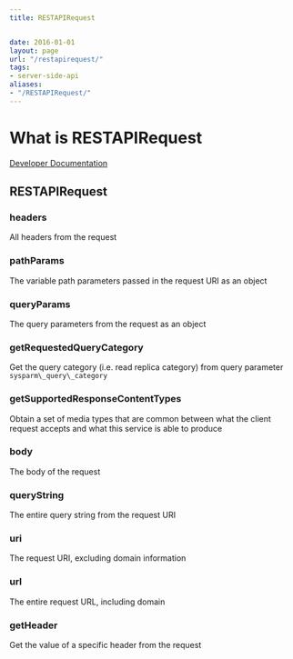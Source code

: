 ```yaml
---
title: RESTAPIRequest


date: 2016-01-01
layout: page
url: "/restapirequest/"
tags:
- server-side-api
aliases:
- "/RESTAPIRequest/"
---
```

# What is RESTAPIRequest

[Developer Documentation](https://developer.servicenow.com/app.do#!/api_doc?v=kingston&id=sn_ws-namespace)
<!--more-->

## RESTAPIRequest

### headers

All headers from the request                                                                                                 

### pathParams

The variable path parameters passed in the request URI as an object                                                          

### queryParams

The query parameters from the request as an object                                                                           

### getRequestedQueryCategory

Get the query category (i.e. read replica category) from query parameter `sysparm\_query\_category`

### getSupportedResponseContentTypes

Obtain a set of media types that are common between what the client request accepts and what this service is able to produce 

### body

The body of the request                                                                                                      

### queryString

The entire query string from the request URI                                                                                 

### uri

The request URI, excluding domain information                                                                                

### url

The entire request URL, including domain                                                                                     

### getHeader

Get the value of a specific header from the request